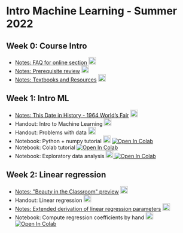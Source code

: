 # Intro Machine Learning - Summer 2022


## Week 0: Course Intro

* [Notes: FAQ for online section](notes/0-online-faq) <a href="notes/0-online-faq.pdf"><img src="/intro-ml-tss21/pdf.svg" alt="PDF" height="20px"></a>
* [Notes: Prerequisite review](notes/0-prerequisite-review) <a href="notes/0-prerequisite-review.pdf"><img src="/intro-ml-tss21/pdf.svg" alt="PDF" height="20px"></a>
* [Notes: Textbooks and Resources](notes/0-books) <a href="notes/0-books.pdf"><img src="/intro-ml-tss21/pdf.svg" alt="PDF" height="20px"></a>


## Week 1: Intro ML

* [Notes: This Date in History - 1964 World’s Fair](notes/1-handwritten-digits) <a href="notes/1-handwritten-digits.pdf"><img src="/intro-ml-tss21/pdf.svg" alt="PDF" height="20px"></a>
* Handout: Intro to Machine Learning <a href="slides/1-intro-ml.pdf"><img src="/intro-ml-tss21/pdf.svg" alt="PDF" height="20px"></a>
* Handout: Problems with data <a href="slides/1-explore-data.pdf"><img src="/intro-ml-tss21/pdf.svg" alt="PDF" height="20px"></a>
* Notebook: Python + numpy tutorial <a href="https://github.com/ffund/ml-notebooks/blob/master/notebooks/1-python-numpy-tutorial.pdf"><img src="/intro-ml-tss21/pdf.svg" alt="PDF" height="20px"></a>  [![Open In Colab](https://colab.research.google.com/assets/colab-badge.svg)](https://colab.research.google.com/github/ffund/ml-notebooks/blob/master/notebooks/1-python-numpy-tutorial.ipynb)
* Notebook: Colab tutorial [![Open In Colab](https://colab.research.google.com/assets/colab-badge.svg)](https://colab.research.google.com/github/ffund/ml-notebooks/blob/master/notebooks/1-colab-tour.ipynb)
* Notebook: Exploratory data analysis <a href="https://github.com/ffund/ml-notebooks/blob/master/notebooks/1-exploratory-data-analysis.pdf"><img src="/intro-ml-tss21/pdf.svg" alt="PDF" height="20px"> [![Open In Colab](https://colab.research.google.com/assets/colab-badge.svg)](https://colab.research.google.com/github/ffund/ml-notebooks/blob/master/notebooks/1-exploratory-data-analysis.ipynb)


## Week 2: Linear regression

* [Notes: "Beauty in the Classroom" preview](notes/2-beauty-classroom-case-study) <a href="notes/2-beauty-classroom-case-study.pdf"><img src="/intro-ml-tss21/pdf.svg" alt="PDF" height="20px"></a>
* Handout: Linear regression <a href="slides/2-linear.pdf"><img src="/intro-ml-tss21/pdf.svg" alt="PDF" height="20px"></a>
* [Notes: Extended derivation of linear regression parameters](notes/2-linear-extended-derivation) <a href="notes/2-linear-extended-derivation.pdf"><img src="/intro-ml-tss21/pdf.svg" alt="PDF" height="20px"></a>
* Notebook: Compute regression coefficients by hand <a href="https://github.com/ffund/ml-notebooks/blob/master/notebooks/2-compute-by-hand.pdf"><img src="/intro-ml-tss21/pdf.svg" alt="PDF" height="20px"></a> [![Open In Colab](https://colab.research.google.com/assets/colab-badge.svg)](https://colab.research.google.com/github/ffund/ml-notebooks/blob/master/notebooks/2-compute-by-hand.ipynb)

